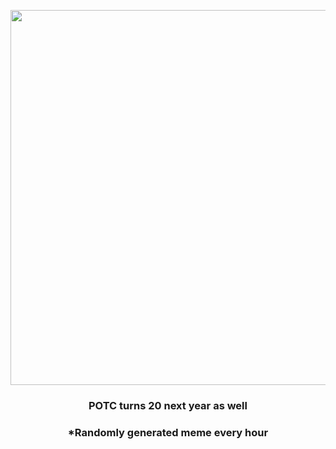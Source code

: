 <p align="center">
        <img src="https://i.redd.it/jqylyqw7j1091.jpg" width="600" height="600">
        </p>
        <h3 align="center">POTC turns 20 next year as well</h3>
        <h3 align="center">*Randomly generated meme every hour</h3>
    